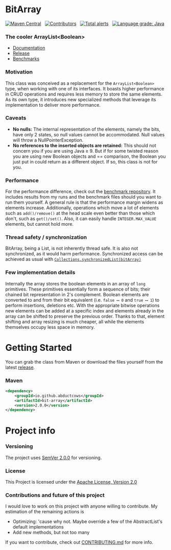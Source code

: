 # BitArray
[![Maven Central](https://img.shields.io/maven-central/v/io.github.abductcows/bit-array.svg?label=Maven%20Central)](https://search.maven.org/search?q=g:%22io.github.abductcows%22%20AND%20a:%22bit-array%22)&nbsp;&nbsp;
[![Contributors][contributors-shield]][contributors-url]&nbsp;&nbsp;
[![Total alerts](https://img.shields.io/lgtm/alerts/g/Abductcows/java-bit-array.svg?logo=lgtm&logoWidth=18)](https://lgtm.com/projects/g/Abductcows/java-bit-array/alerts/)&nbsp;&nbsp;
[![Language grade: Java](https://img.shields.io/lgtm/grade/java/g/Abductcows/java-bit-array.svg?logo=lgtm&logoWidth=18)](https://lgtm.com/projects/g/Abductcows/java-bit-array/context:java)

### The cooler ArrayList\<Boolean\>
- [Documentation](https://abductcows.github.io/java-bit-array/io/github/abductcows/bitarray/BitArray.html) 
- [Release](#getting-started)
- [Benchmarks](https://github.com/Abductcows/bit-array-benchmarks)

### Motivation
This class was conceived as a replacement for the `ArrayList<Boolean>` type, when working with one of its interfaces. It boasts higher performance in CRUD operations and requires less memory to store the same elements. As its own type, it introduces new specialized methods that leverage its implementation to deliver more performance. 

### Caveats
- **No nulls:** The internal representation of the elements, namely the bits, have only 2 states, so null values cannot be accommodated. Null values will throw a NullPointerException. 
- **No references to the inserted objects are retained:** This should not concern you if you are using Java ≥ 9. But if for some twisted reason you are using new Boolean objects and == comparison, the Boolean you just put in could return as a different object. If so, this class is not for you.

### Performance
For the performance difference, check out the [benchmark repository](https://github.com/Abductcows/bit-array-benchmarks). It includes results from my runs and the benchmark files should you want to run them yourself. A general rule is that the performance margin widens as elements increase. Additionally, operations which move a lot of elements such as `add()/remove()` at the head scale even better than those which don't, such as `get()/set()`. Also, it can easily handle `INTEGER.MAX_VALUE` elements, but cannot hold more. 

### Thread safety / synchronization
BitArray, being a List, is not inherently thread safe. It is also not synchronized, as it would harm performance. Synchronized access can be achieved as usual with [`Collections.synchronizedList(bitArray)`](https://docs.oracle.com/en/java/javase/11/docs/api/java.base/java/util/Collections.html#synchronizedList(java.util.List))

### Few implementation details
Internally the array stores the boolean elements in an array of `long` primitives. These primitives essentially form a sequence of bits; their chained bit representation in 2's complement. Boolean elements are converted to and from their bit equivalent (i.e. `false ⟷ 0` and `true ⟷ 1`) to perform insertions, deletions etc. With the appropriate bitwise operations new elements can be added at a specific index and elements already in the array can be shifted to preserve the previous order. Thanks to that, element shifting and array resizing is much cheaper, all while the elements themselves occupy less space in memory.

# Getting Started
You can grab the class from Maven or download the files yourself from the latest [release](https://github.com/Abductcows/java-bit-array/releases/latest).

### Maven
```xml
<dependency>
    <groupId>io.github.abductcows</groupId>
    <artifactId>bit-array</artifactId>
    <version>2.0.0</version>
</dependency>
```

# Project info

### Versioning
The project uses [SemVer 2.0.0](https://semver.org/) for versioning.

### License
This Project is licensed under the [Apache License, Version 2.0](https://www.apache.org/licenses/LICENSE-2.0)

### Contributions and future of this project
I would love to work on this project with anyone willing to contribute. My estimation of the remaining actions is  

- Optimizing: 'cause why not. Maybe override a few of the AbstractList's default implementations
- Add new methods, but not too many

If you want to contribute, check out [CONTRIBUTING.md](CONTRIBUTING.md) for more info.

[lgtm-alerts-url]: https://lgtm.com/projects/g/Abductcows/java-bit-array/?mode=list
[lgtm-alerts-shield]: https://img.shields.io/lgtm/alerts/github/abductcows/java-bit-array
[lgtm-quality-url]: https://lgtm.com/projects/g/Abductcows/java-bit-array/?mode=list
[lgtm-quality-shield]: https://img.shields.io/lgtm/grade/java/github/abductcows/java-bit-array
[contributors-url]: https://github.com/Abductcows/java-bit-array/graphs/contributors
[contributors-shield]: https://img.shields.io/github/contributors/abductcows/java-bit-array

